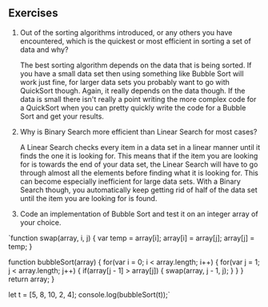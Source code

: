 ## Exercises

1. Out of the sorting algorithms introduced, or any others you have encountered, which is the quickest or most efficient in sorting a set of data and why?

    The best sorting algorithm depends on the data that is being sorted. If you have a small data set then using something like Bubble Sort will work just fine, for larger data sets you probably want to go with QuickSort though. Again, it really depends on the data though. If the data is small there isn't really a point writing the more complex code for a QuickSort when you can pretty quickly write the code for a Bubble Sort and get your results.

2. Why is Binary Search more efficient than Linear Search for most cases?

    A Linear Search checks every item in a data set in a linear manner until it finds the one it is looking for. This means that if the item you are looking for is towards the end of your data set, the Linear Search will have to go through almost all the elements before finding what it is looking for. This can become especially inefficient for large data sets. With a Binary Search though, you automatically keep getting rid of half of the data set until the item you are looking for is found.

3. Code an implementation of Bubble Sort and test it on an integer array of your choice.

`function swap(array, i, j) {
  var temp = array[i];
  array[i] = array[j];
  array[j] = temp;
}

function bubbleSort(array) {
  for(var i = 0; i < array.length; i++) {
    for(var j = 1; j < array.length; j++) {
      if(array[j - 1] > array[j]) {
        swap(array, j - 1, j);
      }
    }
  }
  return array;
}

let t = [5, 8, 10, 2, 4];
console.log(bubbleSort(t));`
